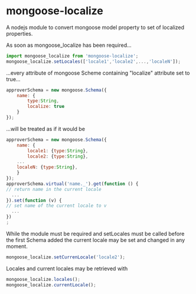 mongoose-localize
=================

A nodejs module to convert mongoose model property to set of localized properties.

As soon as mongoose_localize has been required...

```javascript
import mongoose_localize from 'mongoose-localize';
mongoose_localize.setLocales(['locale1','locale2',...,'localeN']);
```

...every attribute of mongoose Scheme containing  "localize" attribute set to true...

```javascript
approverSchema = new mongoose.Schema({
	name: {
		type:String,
		localize: true
	}
});
```

...will be treated as if it would be 
```javascript
approverSchema = new mongoose.Schema({
	name: {
		locale1: {type:String},
		locale2: {type:String},
    ...
    localeN: {type:String},
	}
});
approverSchema.virtual('name._').get(function () {
// return name in the current locale
  ...
}).set(function (v) {
// set name of the current locale to v
  ...
})
;
```

While the module must be required and setLocales must be called before the first Schema added the current locale may be set and changed in any moment. 

```javascript
mongoose_localize.setCurrenLocale('locale2');
```

Locales and current locales may be retrieved with 

```javascript
mongoose_localize.locales();
mongoose_localize.currentLocale();
```

